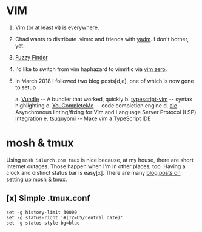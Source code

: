 # VIM

1. Vim (or at least vi) is everywhere.
2. Chad wants to distribute .vimrc and friends with [yadm](https://github.com/TheLocehiliosan/yadm).  I don't bother, yet.
3. [Fuzzy Finder](https://github.com/junegunn/fzf)
4. I'd like to switch from vim haphazard to vimrific via [vim zero](https://www.oliversherouse.com/2017/08/21/vim_zero.html).
5. In March 2018 I followed two blog posts[d,e], one of which is now gone to setup

    a. [Vundle](https://github.com/VundleVim/Vundle.Vim) -- A bundler that worked, quickly
    b. [typescript-vim](https://github.com/leafgarland/typescript-vim) -- syntax highlighting
    c. [YouCompleteMe](http://valloric.github.io/YouCompleteMe/) -- code completion engine
    d. [ale](https://github.com/w0rp/ale) -- Asynchronous linting/fixing for Vim and Language Server Protocol (LSP) integration
    e. [tsuquyomi](https://github.com/Quramy/tsuquyomi) -- Make vim a TypeScript IDE



# mosh & tmux
Using `mosh 54lunch.com tmux` is nice because, at my house, there are short Internet outages.  Those happen when I'm in other places, too.  Having a clock and distinct status bar is easy[x].  There are many [blog posts on setting up mosh & tmux]( https://blog.filippo.io/my-remote-shell-session-setup/).



## [x] Simple .tmux.conf
```
set -g history-limit 30000
set -g status-right '#(TZ=US/Central date)'
set -g status-style bg=blue
```

